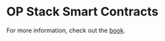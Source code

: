 # OP Stack Smart Contracts

For more information, check out the [book][book].

[book]: https://devdocs.optimism.io/contracts-bedrock